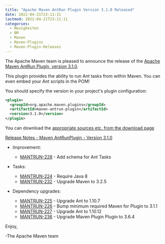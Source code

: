 ```yaml
---
title: "Apache Maven AntRun Plugin Version 3.1.0 Released"
date: 2022-04-21T23:11:11
lastmod: 2022-04-21T23:11:11
categories:
  - Neuigkeiten
  - BM
  - Maven
  - Maven-Plugins
  - Maven-Plugin-Releases
---
```

The Apache Maven team is pleased to announce the release of the [Apache
Maven AntRun Plugin, version 3.1.0](https://maven.apache.org/plugins/maven-antrun-plugin/).

This plugin provides the ability to run Ant tasks from within Maven. You can even embed your Ant 
scripts in the POM!

You should specify the version in your project's plugin configuration:

```xml
<plugin>
  <groupId>org.apache.maven.plugins</groupId>
  <artifactId>maven-antrun-plugin</artifactId>
  <version>3.1.0</version>
</plugin>
```

You can download the [appropriate sources etc. from the download page][download-page]

<!-- more -->

 
[Release Notes - Maven AntRunPlugin - Version 3.1.0](https://issues.apache.org/jira/secure/ReleaseNote.jspa?projectId=12317921&version=12346981)

* Improvement:
 
  * [MANTRUN-228](https://issues.apache.org/jira/browse/MANTRUN-228) - Add schema for Ant Tasks

* Tasks:
 
  * [MANTRUN-224](https://issues.apache.org/jira/browse/MANTRUN-224) - Require Java 8
  * [MANTRUN-232](https://issues.apache.org/jira/browse/MANTRUN-232) - Upgrade Maven to 3.2.5

* Dependency upgrades:
 
  * [MANTRUN-225](https://issues.apache.org/jira/browse/MANTRUN-225) - Upgrade Ant to 1.10.7
  * [MANTRUN-226](https://issues.apache.org/jira/browse/MANTRUN-226) - Bump minimum required Maven for Plugin to 3.1.1
  * [MANTRUN-227](https://issues.apache.org/jira/browse/MANTRUN-227) - Upgrade Ant to 1.10.12
  * [MANTRUN-236](https://issues.apache.org/jira/browse/MANTRUN-236) - Upgrade Maven Plugin Plugin to 3.6.4
  
Enjoy,

-The Apache Maven team

[download-page]: https://maven.apache.org/shared/maven-archiver/download.cgi
